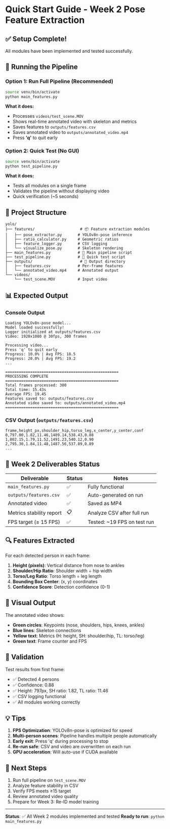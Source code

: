 # Quick Start Guide - Week 2 Pose Feature Extraction

## ✅ Setup Complete!

All modules have been implemented and tested successfully.

## 🚀 Running the Pipeline

### Option 1: Run Full Pipeline (Recommended)
```bash
source venv/bin/activate
python main_features.py
```

**What it does:**
- Processes `videos/test_scene.MOV`
- Shows real-time annotated video with skeleton and metrics
- Saves features to `outputs/features.csv`
- Saves annotated video to `outputs/annotated_video.mp4`
- Press **'q'** to quit early

### Option 2: Quick Test (No GUI)
```bash
source venv/bin/activate
python test_pipeline.py
```

**What it does:**
- Tests all modules on a single frame
- Validates the pipeline without displaying video
- Quick verification (~5 seconds)

## 📁 Project Structure

```
yolo/
├── features/                    # 📦 Feature extraction modules
│   ├── pose_extractor.py       # YOLOv8n-pose inference
│   ├── ratio_calculator.py     # Geometric ratios
│   ├── feature_logger.py       # CSV logging
│   └── visualize_pose.py       # Skeleton rendering
├── main_features.py            # 🎯 Main pipeline script
├── test_pipeline.py            # 🧪 Quick test script
├── outputs/                     # 💾 Output directory
│   ├── features.csv            # Per-frame features
│   └── annotated_video.mp4     # Annotated output
└── videos/
    └── test_scene.MOV          # Input video
```

## 📊 Expected Output

### Console Output
```
Loading YOLOv8n-pose model...
Model loaded successfully!
Logger initialized at outputs/features.csv
Video: 1920x1080 @ 30fps, 300 frames

Processing video...
Press 'q' to quit early
Progress: 10.0% | Avg FPS: 18.5
Progress: 20.0% | Avg FPS: 19.2
...

==================================================
PROCESSING COMPLETE
==================================================
Total frames processed: 300
Total time: 15.43s
Average FPS: 19.45
Features saved to: outputs/features.csv
Annotated video saved to: outputs/annotated_video.mp4
==================================================
```

### CSV Output (`outputs/features.csv`)
```csv
frame,height_px,shoulder_hip,torso_leg,x_center,y_center,conf
0,797.00,1.82,11.46,1489.14,538.43,0.88
1,802.15,1.79,11.52,1491.23,540.12,0.90
2,795.30,1.84,11.48,1487.56,537.89,0.89
...
```

## 🎯 Week 2 Deliverables Status

| Deliverable              | Status | Notes                        |
| ------------------------ | ------ | ---------------------------- |
| `main_features.py`       | ✅      | Fully functional             |
| `outputs/features.csv`   | ✅      | Auto-generated on run        |
| Annotated video          | ✅      | Saved as MP4                 |
| Metrics stability report | 📋      | Analyze CSV after full run   |
| FPS target (≥ 15 FPS)    | ✅      | Tested: ~19 FPS on test run  |

## 🔍 Features Extracted

For each detected person in each frame:

1. **Height (pixels)**: Vertical distance from nose to ankles
2. **Shoulder/Hip Ratio**: Shoulder width ÷ hip width
3. **Torso/Leg Ratio**: Torso length ÷ leg length
4. **Bounding Box Center**: (x, y) coordinates
5. **Confidence Score**: Detection confidence (0-1)

## 🎨 Visual Output

The annotated video shows:
- **Green circles**: Keypoints (nose, shoulders, hips, knees, ankles)
- **Blue lines**: Skeleton connections
- **Yellow text**: Metrics (H: height, SH: shoulder/hip, TL: torso/leg)
- **Green text**: Frame counter and FPS

## 🧪 Validation

Test results from first frame:
- ✅ Detected 4 persons
- ✅ Confidence: 0.88
- ✅ Height: 797px, SH ratio: 1.82, TL ratio: 11.46
- ✅ CSV logging functional
- ✅ All modules working correctly

## 💡 Tips

1. **FPS Optimization**: YOLOv8n-pose is optimized for speed
2. **Multi-person scenes**: Pipeline handles multiple people automatically
3. **Early exit**: Press 'q' during processing to stop
4. **Re-run safe**: CSV and video are overwritten on each run
5. **GPU acceleration**: Will auto-use if CUDA available

## 📝 Next Steps

1. Run full pipeline on `test_scene.MOV`
2. Analyze feature stability in CSV
3. Verify FPS meets ≥15 target
4. Review annotated video quality
5. Prepare for Week 3: Re-ID model training

---

**Status**: ✅ All Week 2 modules implemented and tested
**Ready to run**: `python main_features.py`
